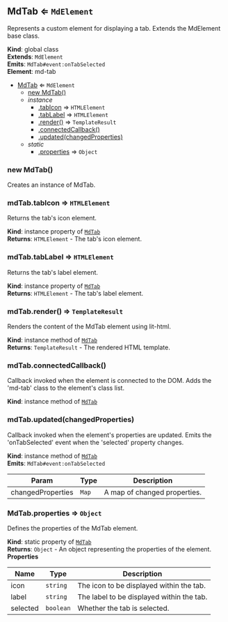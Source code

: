 <a name="MdTab"></a>

## MdTab ⇐ <code>MdElement</code>
Represents a custom element for displaying a tab.Extends the MdElement base class.

**Kind**: global class  
**Extends**: <code>MdElement</code>  
**Emits**: <code>MdTab#event:onTabSelected</code>  
**Element**: md-tab  

* [MdTab](#MdTab) ⇐ <code>MdElement</code>
    * [new MdTab()](#new_MdTab_new)
    * _instance_
        * [.tabIcon](#MdTab+tabIcon) ⇒ <code>HTMLElement</code>
        * [.tabLabel](#MdTab+tabLabel) ⇒ <code>HTMLElement</code>
        * [.render()](#MdTab+render) ⇒ <code>TemplateResult</code>
        * [.connectedCallback()](#MdTab+connectedCallback)
        * [.updated(changedProperties)](#MdTab+updated)
    * _static_
        * [.properties](#MdTab.properties) ⇒ <code>Object</code>

<a name="new_MdTab_new"></a>

### new MdTab()
Creates an instance of MdTab.

<a name="MdTab+tabIcon"></a>

### mdTab.tabIcon ⇒ <code>HTMLElement</code>
Returns the tab's icon element.

**Kind**: instance property of [<code>MdTab</code>](#MdTab)  
**Returns**: <code>HTMLElement</code> - The tab's icon element.  
<a name="MdTab+tabLabel"></a>

### mdTab.tabLabel ⇒ <code>HTMLElement</code>
Returns the tab's label element.

**Kind**: instance property of [<code>MdTab</code>](#MdTab)  
**Returns**: <code>HTMLElement</code> - The tab's label element.  
<a name="MdTab+render"></a>

### mdTab.render() ⇒ <code>TemplateResult</code>
Renders the content of the MdTab element using lit-html.

**Kind**: instance method of [<code>MdTab</code>](#MdTab)  
**Returns**: <code>TemplateResult</code> - The rendered HTML template.  
<a name="MdTab+connectedCallback"></a>

### mdTab.connectedCallback()
Callback invoked when the element is connected to the DOM.Adds the 'md-tab' class to the element's class list.

**Kind**: instance method of [<code>MdTab</code>](#MdTab)  
<a name="MdTab+updated"></a>

### mdTab.updated(changedProperties)
Callback invoked when the element's properties are updated.Emits the 'onTabSelected' event when the 'selected' property changes.

**Kind**: instance method of [<code>MdTab</code>](#MdTab)  
**Emits**: <code>MdTab#event:onTabSelected</code>  

| Param | Type | Description |
| --- | --- | --- |
| changedProperties | <code>Map</code> | A map of changed properties. |

<a name="MdTab.properties"></a>

### MdTab.properties ⇒ <code>Object</code>
Defines the properties of the MdTab element.

**Kind**: static property of [<code>MdTab</code>](#MdTab)  
**Returns**: <code>Object</code> - An object representing the properties of the element.  
**Properties**

| Name | Type | Description |
| --- | --- | --- |
| icon | <code>string</code> | The icon to be displayed within the tab. |
| label | <code>string</code> | The label to be displayed within the tab. |
| selected | <code>boolean</code> | Whether the tab is selected. |

